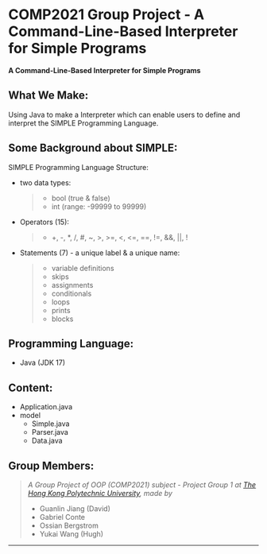 # COMP2021 Group Project - A Command-Line-Based Interpreter for Simple Programs

**A Command-Line-Based Interpreter for Simple Programs**

## What We Make:

Using Java to make a Interpreter which can enable users to define and interpret the SIMPLE Programming Language.

## Some Background about SIMPLE:

SIMPLE Programming Language Structure:

- two data types: 
  > - bool (true & false)
  > - int (range: -99999 to 99999)
  
- Operators (15):
  > - +, -, *, /, #, ~, >, >=, <, <=, ==, !=, &&, ||, !

- Statements (7) -  a unique label & a unique name:
  > - variable definitions
  > - skips
  > - assignments
  > - conditionals
  > - loops
  > - prints
  > - blocks

## Programming Language:
  - Java (JDK 17)

## Content:
- Application.java
- model
  - Simple.java
  - Parser.java
  - Data.java

## Group Members:
> *A Group Project of OOP (COMP2021) subject - Project Group 1 at [The Hong Kong Polytechnic University](https://www.polyu.edu.hk/), made by* 
> - Guanlin Jiang (David)
> - Gabriel Conte
> - Ossian Bergstrom
> - Yukai Wang (Hugh)
---
